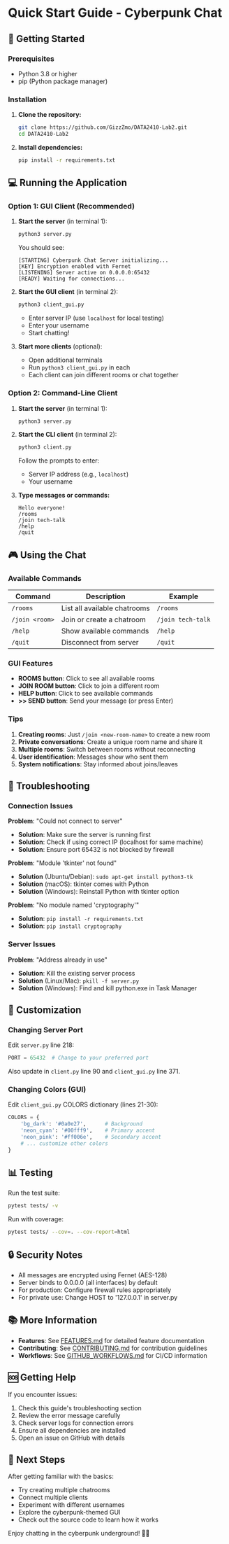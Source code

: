# Quick Start Guide - Cyberpunk Chat

## 🚀 Getting Started

### Prerequisites
- Python 3.8 or higher
- pip (Python package manager)

### Installation

1. **Clone the repository:**
   ```bash
   git clone https://github.com/GizzZmo/DATA2410-Lab2.git
   cd DATA2410-Lab2
   ```

2. **Install dependencies:**
   ```bash
   pip install -r requirements.txt
   ```

## 💻 Running the Application

### Option 1: GUI Client (Recommended)

1. **Start the server** (in terminal 1):
   ```bash
   python3 server.py
   ```
   
   You should see:
   ```
   [STARTING] Cyberpunk Chat Server initializing...
   [KEY] Encryption enabled with Fernet
   [LISTENING] Server active on 0.0.0.0:65432
   [READY] Waiting for connections...
   ```

2. **Start the GUI client** (in terminal 2):
   ```bash
   python3 client_gui.py
   ```
   
   - Enter server IP (use `localhost` for local testing)
   - Enter your username
   - Start chatting!

3. **Start more clients** (optional):
   - Open additional terminals
   - Run `python3 client_gui.py` in each
   - Each client can join different rooms or chat together

### Option 2: Command-Line Client

1. **Start the server** (in terminal 1):
   ```bash
   python3 server.py
   ```

2. **Start the CLI client** (in terminal 2):
   ```bash
   python3 client.py
   ```
   
   Follow the prompts to enter:
   - Server IP address (e.g., `localhost`)
   - Your username

3. **Type messages or commands:**
   ```
   Hello everyone!
   /rooms
   /join tech-talk
   /help
   /quit
   ```

## 🎮 Using the Chat

### Available Commands

| Command | Description | Example |
|---------|-------------|---------|
| `/rooms` | List all available chatrooms | `/rooms` |
| `/join <room>` | Join or create a chatroom | `/join tech-talk` |
| `/help` | Show available commands | `/help` |
| `/quit` | Disconnect from server | `/quit` |

### GUI Features

- **ROOMS button**: Click to see all available rooms
- **JOIN ROOM button**: Click to join a different room
- **HELP button**: Click to see available commands
- **>> SEND button**: Send your message (or press Enter)

### Tips

1. **Creating rooms**: Just `/join <new-room-name>` to create a new room
2. **Private conversations**: Create a unique room name and share it
3. **Multiple rooms**: Switch between rooms without reconnecting
4. **User identification**: Messages show who sent them
5. **System notifications**: Stay informed about joins/leaves

## 🔧 Troubleshooting

### Connection Issues

**Problem**: "Could not connect to server"
- **Solution**: Make sure the server is running first
- **Solution**: Check if using correct IP (localhost for same machine)
- **Solution**: Ensure port 65432 is not blocked by firewall

**Problem**: "Module 'tkinter' not found"
- **Solution** (Ubuntu/Debian): `sudo apt-get install python3-tk`
- **Solution** (macOS): tkinter comes with Python
- **Solution** (Windows): Reinstall Python with tkinter option

**Problem**: "No module named 'cryptography'"
- **Solution**: `pip install -r requirements.txt`
- **Solution**: `pip install cryptography`

### Server Issues

**Problem**: "Address already in use"
- **Solution**: Kill the existing server process
- **Solution** (Linux/Mac): `pkill -f server.py`
- **Solution** (Windows): Find and kill python.exe in Task Manager

## 🎨 Customization

### Changing Server Port

Edit `server.py` line 218:
```python
PORT = 65432  # Change to your preferred port
```

Also update in `client.py` line 90 and `client_gui.py` line 371.

### Changing Colors (GUI)

Edit `client_gui.py` COLORS dictionary (lines 21-30):
```python
COLORS = {
    'bg_dark': '#0a0e27',      # Background
    'neon_cyan': '#00fff9',    # Primary accent
    'neon_pink': '#ff006e',    # Secondary accent
    # ... customize other colors
}
```

## 📊 Testing

Run the test suite:
```bash
pytest tests/ -v
```

Run with coverage:
```bash
pytest tests/ --cov=. --cov-report=html
```

## 🔒 Security Notes

- All messages are encrypted using Fernet (AES-128)
- Server binds to 0.0.0.0 (all interfaces) by default
- For production: Configure firewall rules appropriately
- For private use: Change HOST to '127.0.0.1' in server.py

## 📚 More Information

- **Features**: See [FEATURES.md](FEATURES.md) for detailed feature documentation
- **Contributing**: See [CONTRIBUTING.md](CONTRIBUTING.md) for contribution guidelines
- **Workflows**: See [GITHUB_WORKFLOWS.md](GITHUB_WORKFLOWS.md) for CI/CD information

## 🆘 Getting Help

If you encounter issues:
1. Check this guide's troubleshooting section
2. Review the error message carefully
3. Check server logs for connection errors
4. Ensure all dependencies are installed
5. Open an issue on GitHub with details

## 🎯 Next Steps

After getting familiar with the basics:
- Try creating multiple chatrooms
- Connect multiple clients
- Experiment with different usernames
- Explore the cyberpunk-themed GUI
- Check out the source code to learn how it works

Enjoy chatting in the cyberpunk underground! 🌃✨
